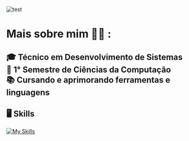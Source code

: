 
![test](https://github.com/user-attachments/assets/6e0506bb-12ed-4f03-b371-8e7c82ff0bd3)



# Mais sobre mim 🙋‍♂️ :
🎓 Técnico em **Desenvolvimento de Sistemas**<br>
📖 1° Semestre de Ciências da Computação<br>
📚 Cursando e aprimorando ferramentas e linguagens
---
## 🖥️ Skills

[![My Skills](https://skillicons.dev/icons?i=js,html,css,php,git,vscode)](https://skillicons.dev)
